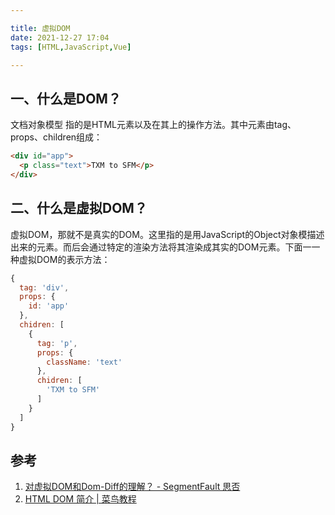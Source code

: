 ```yaml
---

title: 虚拟DOM
date: 2021-12-27 17:04
tags: [HTML,JavaScript,Vue]

---
```

## 一、什么是DOM？
文档对象模型
指的是HTML元素以及在其上的操作方法。其中元素由tag、props、children组成：
```html
<div id="app">
  <p class="text">TXM to SFM</p>
</div>
```

## 二、什么是虚拟DOM？
虚拟DOM，那就不是真实的DOM。这里指的是用JavaScript的Object对象模描述出来的元素。而后会通过特定的渲染方法将其渲染成其实的DOM元素。下面一一种虚拟DOM的表示方法：
```js
{
  tag: 'div',
  props: {
    id: 'app'
  },
  chidren: [
    {
      tag: 'p',
      props: {
        className: 'text'
      },
      chidren: [
        'TXM to SFM'
      ]
    }
  ]
}
```

## 参考

1.  [对虚拟DOM和Dom-Diff的理解？ - SegmentFault 思否](https://segmentfault.com/a/1190000022277663)
2.  [HTML DOM 简介 | 菜鸟教程](https://www.runoob.com/htmldom/htmldom-intro.html)